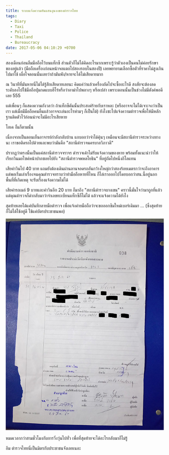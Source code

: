 ```yaml
---
title: ระบบแจ้งความอันแสนงุนงงของตำรวจไทย
tags:
  - Diary
  - Taxi
  - Police
  - Thailand
  - Bureaucracy
date: 2017-05-06 04:10:29 +0700
---
```


สองเดือนก่อนลืมมือถือไว้บนแท็กซี ส่วนตัวก็ไม่ได้คิดอะไรมากเพราะรู้ว่าตัวเองเป็นคนไม่ค่อยรักษาของอยู่แล้ว (มือถือเครื่องก่อนหน้าจอแตกไปสองรอบในสองปี) เลยพยายามเลือกซื้อตัวที่ราคาไม่สูงเกินไปมาใช้ เผื่อใจตอนนั้นเลยว่าถ้ามันพัง/หายจะได้ไม่เสียดายมาก

ณ วินาทีที่มันหายนี่ไม่ได้รู้สึกเสียดายเลยนะ คิดแค่ว่าแล้วเครื่องถัดไปจะซื้ออะไรดี สงสัยจะต้องลดระดับลงไปใช้มือถือปุ่มกดแบบฮีโร่หรือว่าอาม่าไปพลางๆ หรือเปล่า เพราะตอนนั้นเป็นช่วงไม่มีตังค์พอดีเลย 555

แต่เพื่อนๆ ก็แสดงความกังวลว่า ถ้าแท็กซีคันนั้นประสงค์ร้ายกับเราหละ (หรืออาจจะไม่ได้เจาะจงว่าเป็นเรา แต่เมื่อมีมือถือคนอื่นแล้วอาจจะเล่นอะไรห่ามๆ ก็เป็นได้) ยังไงซะไปแจ้งความตำรวจเพื่อให้มีหลักฐานติดตัวไว้ก่อนน่าจะไม่มีอะไรเสียหาย

โอเค งั้นก็ตามนั้น

เนื่องจากเป็นตอนเย็นอาจารย์กำลังกลับบ้าน แกบอกว่าจำได้คุ้นๆ เหมือนจะมีสถานีตำรวจระหว่างทางนะ เราขอติดรถไปด้วยและพบว่ามันคือ "สถานีตำรวจนครบาลวิภาวดี"

ปรากฏว่าตรงนั้นเป็นแค่สถานีตำรวจจราจร ตำรวจเค้าไม่รับแจ้งความของหาย พร้อมทั้งแนะนำว่าให้เรียกวินมอไซค์หน้าปากซอยไปยัง "สถานีตํารวจพหลโยธิน" ที่อยู่ถัดไปหนึ่งกิโลแทน

เสียค่าวินไป 40 บาท แถมยังต้องเดินผ่านลานจอดรถอันกว้างใหญ่กว่าสองร้อยเมตรกว่าจะถึงอาคาร แต่พอเริ่มเล่าเรื่องจนคุณตำรวจทราบว่าทำมือถือหายที่ไหน ก็ไล่เราออกไปโดยบอกว่าสน.นี้อยู่นอกพื้นที่ที่เกิดเหตุ จะรับเรื่องแจ้งความไม่ได้

เสียค่ารถเมล์ 9 บาทและค่าวินอีก 20 บาท ก็มาถึง "สถานีตํารวจบางเขน" คราวนี้มั่นใจว่ามาถูกที่แล้ว แต่คุณตำรวจก็ด่ากลับมาว่าจำเลขทะเบียนแท็กซีก็ไม่ได้ แล้วจะแจ้งความได้ยังไง

สุดท้ายเลยได้แค่บันทึกลายมือตำรวจ เพื่อแจ้งค่ายมือถือว่าจะขอออกซิมใหม่เบอร์เดิมมา ... (ซึ่งสุดท้ายก็ไม่ได้ใช้อยู่ดี ใช้แค่บัตรประชาชนพอ)

![](/images/police-report-lost-phone.jpg)

หมดเวลากว่าสามชั่วโมงกับการวิ่งวุ่นไปทั่ว เพื่อที่สุดท้ายจะได้อะไรกลับมาก็ไม่รู้

อึม ตำรวจไทยนี่เป็นมิตรกับประชาชนจังเลยเนอะ
